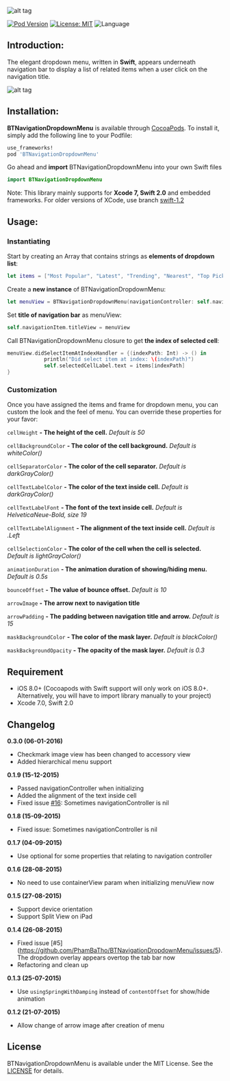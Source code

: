 ![alt tag](https://github.com/PhamBaTho/BTNavigationDropdownMenu/blob/master/Assets/BTNavigationDropdownLogo.png)

[![Pod Version](https://img.shields.io/cocoapods/v/BTNavigationDropdownMenu.svg?style=flat)](http://cocoadocs.org/docsets/BTNavigationDropdownMenu/)
[![License: MIT](https://img.shields.io/badge/license-MIT-blue.svg?style=flat)](https://github.com/PhamBaTho/BTNavigationDropdownMenu/blob/master/LICENSE)
![Language](https://img.shields.io/badge/language-Swift-brightgreen.svg?style=flat)
<!--[![Build Status](https://travis-ci.org/PhamBaTho/BTNavigationDropdownMenu.svg?branch=master)](https://travis-ci.org/PhamBaTho/BTNavigationDropdownMenu)-->

## Introduction:
The elegant dropdown menu, written in **Swift**, appears underneath navigation bar to display a list of related items when a user click on the navigation title.

![alt tag](https://github.com/PhamBaTho/BTNavigationDropdownMenu/blob/master/Assets/Demo.gif)

## Installation:
**BTNavigationDropdownMenu** is available through [CocoaPods](http://cocoapods.org). To install
it, simply add the following line to your Podfile:

```ruby
use_frameworks!
pod 'BTNavigationDropdownMenu'
```
Go ahead and **import** BTNavigationDropdownMenu into your own Swift files 
```swift
import BTNavigationDropdownMenu
```
Note: This library mainly supports for **Xcode 7, Swift 2.0** and embedded frameworks. For older versions of XCode, use branch [swift-1.2](https://github.com/PhamBaTho/BTNavigationDropdownMenu/tree/swift-1.2)

## Usage:
### Instantiating
Start by creating an Array that contains strings as **elements of dropdown list**:
```swift
let items = ["Most Popular", "Latest", "Trending", "Nearest", "Top Picks"]
```
Create a **new instance** of BTNavigationDropdownMenu:
```swift
let menuView = BTNavigationDropdownMenu(navigationController: self.navigationController, title: items.first!, items: items)
```
Set **title of navigation bar** as menuView:
```swift
self.navigationItem.titleView = menuView
```
Call BTNavigationDropdownMenu closure to get **the index of selected cell**:
```swift
menuView.didSelectItemAtIndexHandler = {(indexPath: Int) -> () in
            println("Did select item at index: \(indexPath)")
            self.selectedCellLabel.text = items[indexPath]
}
```

### Customization
Once you have assigned the items and frame for dropdown menu, you can custom the look and the feel of menu. You can override these properties for your favor:

`cellHeight` **- The height of the cell.** *Default is 50*

`cellBackgroundColor` **- The color of the cell background.** *Default is whiteColor()*

`cellSeparatorColor` **- The color of the cell separator.** *Default is darkGrayColor()*

`cellTextLabelColor` **- The color of the text inside cell.** *Default is darkGrayColor()*

`cellTextLabelFont` **- The font of the text inside cell.** *Default is HelveticaNeue-Bold, size 19*

`cellTextLabelAlignment` **- The alignment of the text inside cell.** *Default is .Left*

`cellSelectionColor`  **- The color of the cell when the cell is selected.** *Default is lightGrayColor()*

`animationDuration`  **- The animation duration of showing/hiding menu.** *Default is 0.5s*

`bounceOffset`  **- The value of bounce offset.** *Default is 10*

`arrowImage`  **- The arrow next to navigation title**

`arrowPadding`  **- The padding between navigation title and arrow.** *Default is 15*

`maskBackgroundColor`  **- The color of the mask layer.** *Default is blackColor()*

`maskBackgroundOpacity`  **- The opacity of the mask layer.** *Default is 0.3*

## Requirement
- iOS 8.0+ (Cocoapods with Swift support will only work on iOS 8.0+. Alternatively, you will have to import library manually to your project)
- Xcode 7.0, Swift 2.0

## Changelog

**0.3.0 (06-01-2016)**
- Checkmark image view has been changed to accessory view
- Added hierarchical menu support

**0.1.9 (15-12-2015)**
- Passed navigationController when initializing
- Added the alignment of the text inside cell
- Fixed issue [#16](https://github.com/PhamBaTho/BTNavigationDropdownMenu/issues/16): Sometimes navigationController is nil

**0.1.8 (15-09-2015)**
- Fixed issue: Sometimes navigationController is nil
 
**0.1.7 (04-09-2015)**
- Use optional for some properties that relating to navigation controller

**0.1.6 (28-08-2015)**
- No need to use containerView param when initializing menuView now

**0.1.5 (27-08-2015)**
- Support device orientation
- Support Split View on iPad

**0.1.4 (26-08-2015)**
- Fixed issue [#5] (https://github.com/PhamBaTho/BTNavigationDropdownMenu/issues/5). The dropdown overlay appears overtop the tab bar now
- Refactoring and clean up

**0.1.3 (25-07-2015)**
- Use `usingSpringWithDamping` instead of `contentOffset` for show/hide animation

**0.1.2 (21-07-2015)**
- Allow change of arrow image after creation of menu

## License
BTNavigationDropdownMenu is available under the MIT License. See the [LICENSE](https://github.com/PhamBaTho/BTNavigationDropdownMenu/blob/master/LICENSE) for details.
